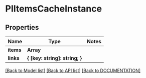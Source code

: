# PIItemsCacheInstance

## Properties
Name | Type | Notes
------------ | ------------- | -------------
**items** | **Array<PICacheInstance>**
**links** | **{ [key: string]: string; }**

[[Back to Model list]](../../DOCUMENTATION.md#documentation-for-models) [[Back to API list]](../../DOCUMENTATION.md#documentation-for-api-endpoints) [[Back to DOCUMENTATION]](../../DOCUMENTATION.md)
